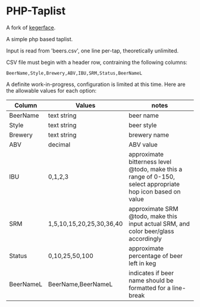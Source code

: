 PHP-Taplist
=========
A fork of [kegerface](https://github.com/kegerface/kegerface).

A simple php based taplist.

Input is read from 'beers.csv', one line per-tap, theoretically unlimited.

CSV file must begin with a header row, contraining the following columns:
```
BeerName,Style,Brewery,ABV,IBU,SRM,Status,BeerNameL
```

A definite work-in-progress, configuration is limited at this time. Here are the allowable values for each option:

| Column | Values | notes |
|--------|--------|-------|
| BeerName | text string | beer name |
| Style | text string | beer style |
| Brewery | text string | brewery name |
| ABV | decimal | ABV value |
| IBU | 0,1,2,3 | approximate bitterness level @todo, make this a range of 0-150, select  appropriate hop icon based on value |
| SRM | 1,5,10,15,20,25,30,36,40 | approximate SRM @todo, make this input actual SRM, and color beer/glass accordingly |
| Status | 0,10,25,50,100 | approximate percentage of beer left in keg |
| BeerNameL | BeerName,BeerNameL | indicates if beer name should be formatted for a line-break |
